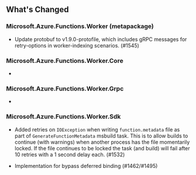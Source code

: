 ## What's Changed

<!-- Please add your release notes in the following format:
- My change description (#PR/#issue)
-->

### Microsoft.Azure.Functions.Worker (metapackage) <version>

- Update protobuf to v1.9.0-protofile, which includes gRPC messages for retry-options in worker-indexing scenarios. (#1545)

### Microsoft.Azure.Functions.Worker.Core <version>

- <event>

### Microsoft.Azure.Functions.Worker.Grpc <version>

- <event>

### Microsoft.Azure.Functions.Worker.Sdk

- Added retries on `IOException` when writing `function.metadata` file as part of `GenerateFunctionMetadata` msbuild task. This is to allow builds to continue (with warnings) when another process has the file momentarily locked. If the file continues to be locked the task (and build) will fail after 10 retries with a 1 second delay each. (#1532)

- Implementation for bypass deferred binding (#1462/#1495)